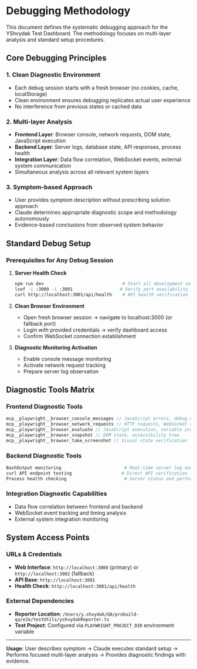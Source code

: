 # Debugging Methodology

This document defines the systematic debugging approach for the YShvydak Test Dashboard. The methodology focuses on multi-layer analysis and standard setup procedures.

## Core Debugging Principles

### 1. Clean Diagnostic Environment

- Each debug session starts with a fresh browser (no cookies, cache, localStorage)
- Clean environment ensures debugging replicates actual user experience
- No interference from previous states or cached data

### 2. Multi-layer Analysis

- **Frontend Layer**: Browser console, network requests, DOM state, JavaScript execution
- **Backend Layer**: Server logs, database state, API responses, process health
- **Integration Layer**: Data flow correlation, WebSocket events, external system communication
- Simultaneous analysis across all relevant system layers

### 3. Symptom-based Approach

- User provides symptom description without prescribing solution approach
- Claude determines appropriate diagnostic scope and methodology autonomously
- Evidence-based conclusions from observed system behavior

## Standard Debug Setup

### Prerequisites for Any Debug Session

1. **Server Health Check**

    ```bash
    npm run dev                              # Start all development servers
    lsof -i :3000 -i :3001                  # Verify port availability
    curl http://localhost:3001/api/health    # API health verification
    ```

2. **Clean Browser Environment**
    - Open fresh browser session → navigate to localhost:3000 (or fallback port)
    - Login with provided credentials → verify dashboard access
    - Confirm WebSocket connection establishment

3. **Diagnostic Monitoring Activation**
    - Enable console message monitoring
    - Activate network request tracking
    - Prepare server log observation

## Diagnostic Tools Matrix

### Frontend Diagnostic Tools

```javascript
mcp__playwright__browser_console_messages // JavaScript errors, debug output
mcp__playwright__browser_network_requests // HTTP requests, WebSocket traffic
mcp__playwright__browser_evaluate // JavaScript execution, variable inspection
mcp__playwright__browser_snapshot // DOM state, accessibility tree
mcp__playwright__browser_take_screenshot // Visual state verification
```

### Backend Diagnostic Tools

```bash
BashOutput monitoring                        # Real-time server log analysis
curl API endpoint testing                   # Direct API verification
Process health checking                      # Server status and performance
```

### Integration Diagnostic Capabilities

- Data flow correlation between frontend and backend
- WebSocket event tracking and timing analysis
- External system integration monitoring

## System Access Points

### URLs & Credentials

- **Web Interface**: `http://localhost:3000` (primary) or `http://localhost:3002` (fallback)
- **API Base**: `http://localhost:3001`
- **Health Check**: `http://localhost:3001/api/health`

### External Dependencies

- **Reporter Location**: `/Users/y.shvydak/QA/probuild-qa/e2e/testUtils/yshvydakReporter.ts`
- **Test Project**: Configured via `PLAYWRIGHT_PROJECT_DIR` environment variable

---

**Usage**: User describes symptom → Claude executes standard setup → Performs focused multi-layer analysis → Provides diagnostic findings with evidence.
